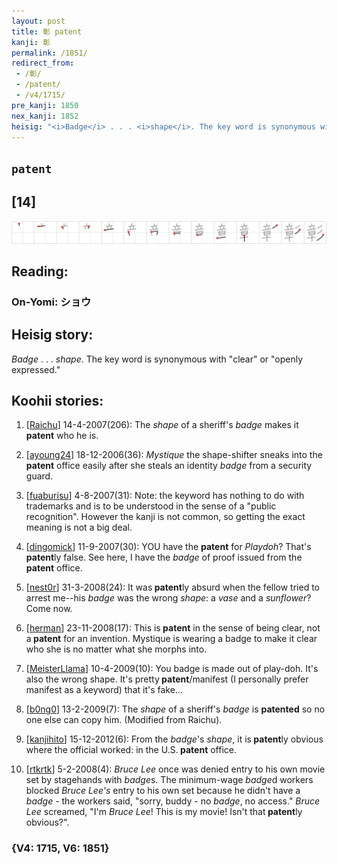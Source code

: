 ```yaml
---
layout: post
title: 彰 patent
kanji: 彰
permalink: /1851/
redirect_from:
 - /彰/
 - /patent/
 - /v4/1715/
pre_kanji: 1850
nex_kanji: 1852
heisig: "<i>Badge</i> . . . <i>shape</i>. The key word is synonymous with &quot;clear&quot; or &quot;openly expressed.&quot;"
---
```


## `patent`

## [14]

<div class="stroke"><img src="../images/E5BDB0.png" /></div>

## Reading:

### On-Yomi: ショウ

## Heisig story:

<i>Badge</i> . . . <i>shape</i>. The key word is synonymous with &quot;clear&quot; or &quot;openly expressed.&quot;

## Koohii stories:

1) [<a href="http://kanji.koohii.com/profile/Raichu">Raichu</a>] 14-4-2007(206): The <em>shape</em> of a sheriff&#039;s <em>badge</em> makes it<strong> patent</strong> who he is.

2) [<a href="http://kanji.koohii.com/profile/ayoung24">ayoung24</a>] 18-12-2006(36): <em>Mystique</em> the shape-shifter sneaks into the<strong> patent</strong> office easily after she steals an identity <em>badge</em> from a security guard.

3) [<a href="http://kanji.koohii.com/profile/fuaburisu">fuaburisu</a>] 4-8-2007(31): Note: the keyword has nothing to do with trademarks and is to be understood in the sense of a &quot;public recognition&quot;. However the kanji is not common, so getting the exact meaning is not a big deal.

4) [<a href="http://kanji.koohii.com/profile/dingomick">dingomick</a>] 11-9-2007(30): YOU have the <strong>patent</strong> for <em>Playdoh</em>? That&#039;s <strong>patent</strong>ly false. See here, I have the <em>badge</em> of proof issued from the <strong>patent</strong> office.

5) [<a href="http://kanji.koohii.com/profile/nest0r">nest0r</a>] 31-3-2008(24): It was<strong> patent</strong>ly absurd when the fellow tried to arrest me--his <em>badge</em> was the wrong <em>shape</em>: a <em>vase</em> and a <em>sunflower</em>? Come now.

6) [<a href="http://kanji.koohii.com/profile/herman">herman</a>] 23-11-2008(17): This is<strong> patent</strong> in the sense of being clear, not a<strong> patent</strong> for an invention. Mystique is wearing a badge to make it clear who she is no matter what she morphs into.

7) [<a href="http://kanji.koohii.com/profile/MeisterLlama">MeisterLlama</a>] 10-4-2009(10): You badge is made out of play-doh. It&#039;s also the wrong shape. It&#039;s pretty<strong> patent</strong>/manifest (I personally prefer manifest as a keyword) that it&#039;s fake...

8) [<a href="http://kanji.koohii.com/profile/b0ng0">b0ng0</a>] 13-2-2009(7): The <em>shape</em> of a sheriff&#039;s <em>badge</em> is <strong>patented</strong> so no one else can copy him. (Modified from Raichu).

9) [<a href="http://kanji.koohii.com/profile/kanjihito">kanjihito</a>] 15-12-2012(6): From the <em>badge</em>&#039;s <em>shape</em>, it is<strong> patent</strong>ly obvious where the official worked: in the U.S.<strong> patent</strong> office.

10) [<a href="http://kanji.koohii.com/profile/rtkrtk">rtkrtk</a>] 5-2-2008(4): <em>Bruce Lee</em> once was denied entry to his own movie set by stagehands with <em>badge</em>s. The minimum-wage <em>badge</em>d workers blocked <em>Bruce Lee&#039;s</em> entry to his own set because he didn&#039;t have a <em>badge</em> - the workers said, &quot;sorry, buddy - no <em>badge</em>, no access.&quot; <em>Bruce Lee</em> screamed, &quot;I&#039;m <em>Bruce Lee</em>! This is my movie! Isn&#039;t that<strong> patent</strong>ly obvious?&quot;.

### {V4: 1715, V6: 1851}
